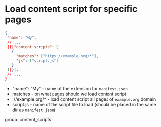 # Load content script for specific pages

```json
{
 "name": "My",
 // ...
 |{|"content_scripts": [
   {
     "matches": ["https://example.org/*"],
     "js": ["script.js"]
   }
 ]|}|,
 // ...
}
```

- "name": "My" - name of the extension for `manifest.json`
- matches - on what pages should we load content script
- ://example.org/\* - load content script all pages of `example.org` domain
- script.js - name of the script file to load (should be placed in the same dir as `manifest.json`)

group: content_scripts
